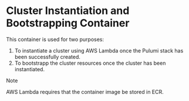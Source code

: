 # Cluster Instantiation and Bootstrapping Container

This container is used for two purposes:

1. To instantiate a cluster using AWS Lambda once the Pulumi stack has been successfully created.
2. To bootstrapp the cluster resources once the cluster has been instantiated.

> [!NOTE]
> AWS Lambda requires that the container image be stored in ECR.
